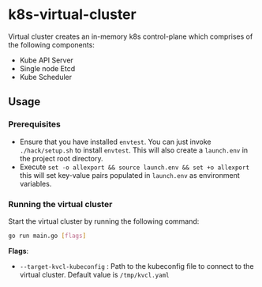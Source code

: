# k8s-virtual-cluster
Virtual cluster creates an in-memory k8s control-plane which comprises of the following components:
* Kube API Server
* Single node Etcd
* Kube Scheduler


## Usage

### Prerequisites
* Ensure that you have installed `envtest`. You can just invoke `./hack/setup.sh` to install `envtest`. This will also create
a `launch.env` in the project root directory.
* Execute `set -o allexport && source launch.env && set +o allexport` this will set key-value pairs populated in `launch.env` as environment variables.

### Running the virtual cluster

Start the virtual cluster by running the following command:
```bash
go run main.go [flags]
```
**Flags**:
* `--target-kvcl-kubeconfig` : Path to the kubeconfig file to connect to the virtual cluster. Default value is `/tmp/kvcl.yaml`